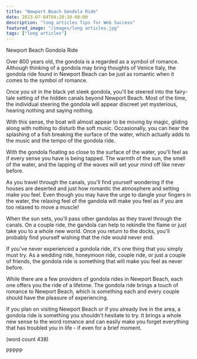 ```yaml
---
title: "Newport Beach Gondola Ride"
date: 2023-07-04T04:28:10-08:00
description: "long articles Tips for Web Success"
featured_image: "/images/long articles.jpg"
tags: ["long articles"]
---
```


Newport Beach Gondola Ride

Over 800 years old, the gondola is a regarded as a
symbol of romance.  Although thinking of a gondola
may bring thoughts of Venice Italy, the gondola
ride found in Newport Beach can be just as romantic
when it comes to the symbol of romance.

Once you sit in the black yet sleek gondola, you'll 
be steered into the fairy-tale setting of the 
hidden canals beyond Newport Beach.  Most of the
time, the individual steering the gondola will 
appear discreet yet mysterious, hearing nothing 
and saying nothing.  

With this sense, the boat will almost appear to 
be moving by magic, gliding along with nothing to
disturb the soft music.  Occasionally, you can 
hear the splashing of a fish breaking the surface
of the water, which actually adds to the music and
the tempo of the gondola ride.

With the gondola floating so close to the surface
of the water, you'll feel as if every sense you have
is being tapped.  The warmth of the sun, the smell
of the water, and the lapping of the waves will set
your mind off like never before.

As you travel through the canals, you'll find 
yourself wondering if the houses are deserted and 
just how romantic the atmosphere and setting make 
you feel.  Even though you may have the urge to 
dangle your fingers in the water, the relaxing feel
of the gandola will make you feel as if you are
too relaxed to move a muscle!

When the sun sets, you'll pass other gandolas as
they travel through the canals.  On a couple ride,
the gandola can help to rekindle the flame or just
take you to a whole new world.  Once you return to 
the docks, you'll probably find yourself wishing 
that the ride would never end.

If you've never experienced a gondola ride, it's one
thing that you simply must try.  As a wedding ride,
honeymoon ride, couple ride, or just a couple of 
friends, the gondola ride is something that will
make you feel as never before.

While there are a few providers of gondola rides in
Newport Beach, each one offers you the ride of a 
lifetime. The gondola ride brings a touch of romance
to Newport Beach, which is something each and every
couple should have the pleasure of experiencing.

If you plan on visiting Newport Beach or if you 
already live in the area, a gondola ride is something
you shouldn't hesitate to try.  It brings a whole new
sense to the word romance and can easily make you
forget everything that has troubled you in life - if
even for a brief moment.

(word count 438)

PPPPP
